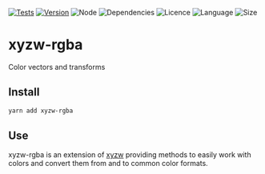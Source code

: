 [![Tests](https://github.com/chkt/xyzw-rgba/workflows/tests/badge.svg)](https://github.com/chkt/xyzw-rgba/actions)
[![Version](https://img.shields.io/npm/v/xyzw-rgba)](https://www.npmjs.com/package/@chkt/xyzw-rgba)
![Node](https://img.shields.io/node/v/xyzw-rgba)
![Dependencies](https://img.shields.io/librariesio/release/npm/xyzw-rgba)
![Licence](https://img.shields.io/npm/l/xyzw-rgba)
![Language](https://img.shields.io/github/languages/top/chkt/xyzw-rgba)
![Size](https://img.shields.io/bundlephobia/min/xyzw-rgba)

# xyzw-rgba

Color vectors and transforms

## Install

```sh
yarn add xyzw-rgba
```

## Use

xyzw-rgba is an extension of [xyzw](https://github.com/chkt/xyzw) providing
methods to easily work with colors and convert them from and to common color formats.

